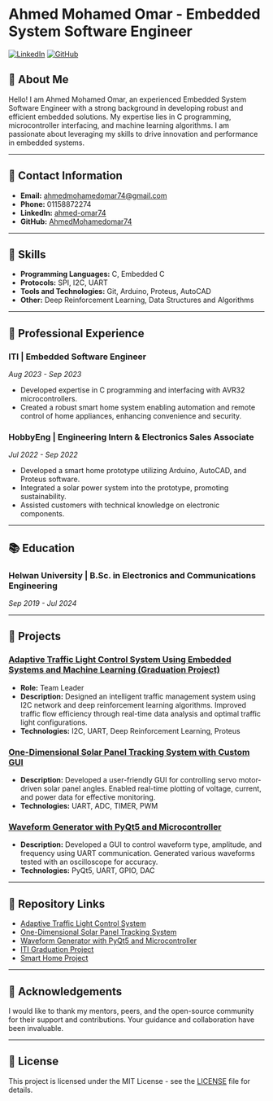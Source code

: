 # Ahmed Mohamed Omar - Embedded System Software Engineer

[![LinkedIn](https://img.shields.io/badge/LinkedIn-Connect-blue)](https://www.linkedin.com/in/ahmed-omar74/)
[![GitHub](https://img.shields.io/badge/GitHub-Follow-black)](https://github.com/AhmedMohamedomar74)

## 👋 About Me

Hello! I am Ahmed Mohamed Omar, an experienced Embedded System Software Engineer with a strong background in developing robust and efficient embedded solutions. My expertise lies in C programming, microcontroller interfacing, and machine learning algorithms. I am passionate about leveraging my skills to drive innovation and performance in embedded systems.

---

## 📧 Contact Information

- **Email:** ahmedmohamedomar74@gmail.com
- **Phone:** 01158872274
- **LinkedIn:** [ahmed-omar74](https://www.linkedin.com/in/ahmed-omar74/)
- **GitHub:** [AhmedMohamedomar74](https://github.com/AhmedMohamedomar74)

---

## 🔧 Skills

- **Programming Languages:** C, Embedded C
- **Protocols:** SPI, I2C, UART
- **Tools and Technologies:** Git, Arduino, Proteus, AutoCAD
- **Other:** Deep Reinforcement Learning, Data Structures and Algorithms

---

## 💼 Professional Experience

### ITI | Embedded Software Engineer
*Aug 2023 - Sep 2023*
- Developed expertise in C programming and interfacing with AVR32 microcontrollers.
- Created a robust smart home system enabling automation and remote control of home appliances, enhancing convenience and security.

### HobbyEng | Engineering Intern & Electronics Sales Associate
*Jul 2022 - Sep 2022*
- Developed a smart home prototype utilizing Arduino, AutoCAD, and Proteus software.
- Integrated a solar power system into the prototype, promoting sustainability.
- Assisted customers with technical knowledge on electronic components.

---

## 📚 Education

### Helwan University | B.Sc. in Electronics and Communications Engineering
*Sep 2019 - Jul 2024*

---

## 🚀 Projects

### [Adaptive Traffic Light Control System Using Embedded Systems and Machine Learning (Graduation Project)](https://github.com/AhmedMohamedomar74/adaptive-traffic-light-control-system)
- **Role:** Team Leader
- **Description:** Designed an intelligent traffic management system using I2C network and deep reinforcement learning algorithms. Improved traffic flow efficiency through real-time data analysis and optimal traffic light configurations.
- **Technologies:** I2C, UART, Deep Reinforcement Learning, Proteus

### [One-Dimensional Solar Panel Tracking System with Custom GUI](https://github.com/AhmedMohamedomar74/Solar-panel-tracking)
- **Description:** Developed a user-friendly GUI for controlling servo motor-driven solar panel angles. Enabled real-time plotting of voltage, current, and power data for effective monitoring.
- **Technologies:** UART, ADC, TIMER, PWM

### [Waveform Generator with PyQt5 and Microcontroller](https://github.com/AhmedMohamedomar74/Wave-Generator)
- **Description:** Developed a GUI to control waveform type, amplitude, and frequency using UART communication. Generated various waveforms tested with an oscilloscope for accuracy.
- **Technologies:** PyQt5, UART, GPIO, DAC

---

## 📁 Repository Links

- [Adaptive Traffic Light Control System](https://github.com/AhmedMohamedomar74/adaptive-traffic-light-control-system)
- [One-Dimensional Solar Panel Tracking System](https://github.com/AhmedMohamedomar74/Solar-panel-tracking)
- [Waveform Generator with PyQt5 and Microcontroller](https://github.com/AhmedMohamedomar74/Wave-Generator)
- [ITI Graduation Project](https://github.com/AhmedMohamedomar74/ITI-graduation-project)
- [Smart Home Project](https://github.com/AhmedMohamedomar74/SmartHome_Project)

---

## 🌟 Acknowledgements

I would like to thank my mentors, peers, and the open-source community for their support and contributions. Your guidance and collaboration have been invaluable.

---

## 📄 License

This project is licensed under the MIT License - see the [LICENSE](LICENSE) file for details.
